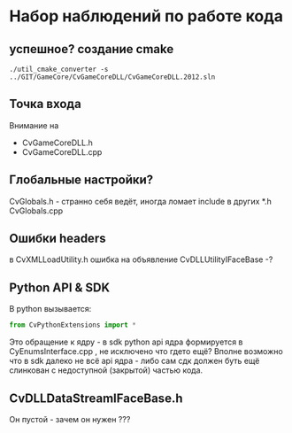 
Набор наблюдений по работе кода
===============================

успешное? создание cmake
------------------------

```
./util_cmake_converter -s ../GIT/GameCore/CvGameCoreDLL/CvGameCoreDLL.2012.sln
```


Точка входа
-----------

Внимание на

 * CvGameCoreDLL.h
 * CvGameCoreDLL.cpp


Глобальные настройки?
---------------------

CvGlobals.h - странно себя ведёт, иногда ломает include в других *.h
CvGlobals.cpp


Ошибки headers
--------------
в CvXMLLoadUtility.h ошибка на объявление CvDLLUtilityIFaceBase -?


Python API & SDK
----------------

В python вызывается:

```python
from CvPythonExtensions import *
```

Это обращение к ядру - в sdk python api ядра формируется в CyEnumsInterface.cpp ,
не исключено что гдето ещё? 
Вполне возможно что в sdk далеко не всё api ядра -
либо сам сдк должен буть ещё слинкован с недоступной (закрытой) частью кода.


CvDLLDataStreamIFaceBase.h
--------------------------
Он пустой - зачем он нужен ???
